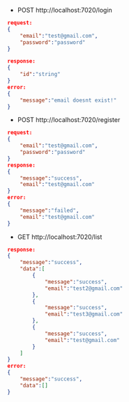 - POST http://localhost:7020/login
```json
request:
{
    "email":"test@gmail.com",
    "password":"password"
}

response:
{
    "id":"string"
}
error:
{
    "message":"email doesnt exist!"
}
```
- POST http://localhost:7020/register
```json
request:
{
    "email":"test@gmail.com",
    "password":"password"
}
response:
{
    "message":"success",
    "email":"test@gmail.com"
}
error:
{
    "message":"failed",
    "email":"test@gmail.com"
}
```
- GET http://localhost:7020/list
```json
response:
{
    "message":"success",
    "data":[
        {
            "message":"success",
            "email":"test2@gmail.com"
        },
        {
            "message":"success",
            "email":"test3@gmail.com"
        },
        {
            "message":"success",
            "email":"test@gmail.com"
        }
    ]
}
error:
{
    "message":"success",
    "data":[]
}
```